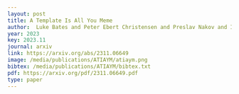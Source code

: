 ```yaml
--- 
layout: post
title: A Template Is All You Meme
author:  Luke Bates and Peter Ebert Christensen and Preslav Nakov and Iryna Gurevych
year: 2023
key: 2023.11
journal: arxiv
link: https://arxiv.org/abs/2311.06649
image: /media/publications/ATIAYM/atiaym.png
bibtex: /media/publications/ATIAYM/bibtex.txt
pdf: https://arxiv.org/pdf/2311.06649.pdf
type: paper
---
```

